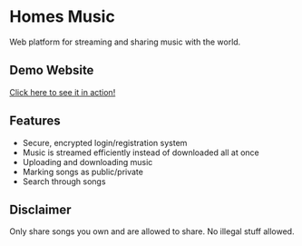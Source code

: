 # Homes Music
Web platform for streaming and sharing music with the world.

## Demo Website
<a href='http://sandcastle.cosc.brocku.ca/~tn16jv/homes_music/home.php'>Click here to see it in action!</a>

## Features
* Secure, encrypted login/registration system
* Music is streamed efficiently instead of downloaded all at once
* Uploading and downloading music
* Marking songs as public/private
* Search through songs

## Disclaimer
Only share songs you own and are allowed to share. No illegal stuff allowed.